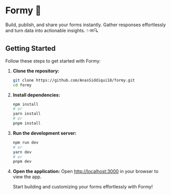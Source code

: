 # Formy 📃

Build, publish, and share your forms instantly. Gather responses effortlessly and turn data into actionable insights. ✨✉🔍

## Getting Started

Follow these steps to get started with Formy:

1. **Clone the repository:**

    ```bash
    git clone https://github.com/AnasSiddiqui18/formy.git
    cd formy
    ```

2. **Install dependencies:**

    ```bash
    npm install
    # or
    yarn install
    # or
    pnpm install
    ```

3. **Run the development server:**

    ```bash
    npm run dev
    # or
    yarn dev
    # or
    pnpm dev
    ```

4. **Open the application:**
   Open [http://localhost:3000](http://localhost:3000) in your browser to view the app.

    Start building and customizing your forms effortlessly with Formy!
